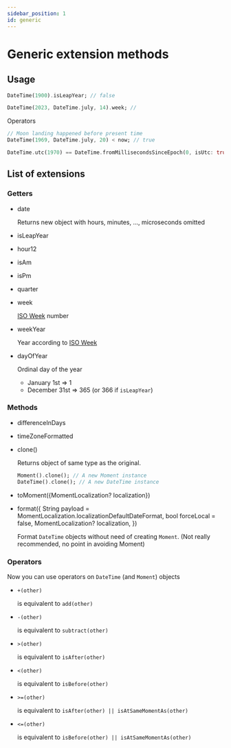```yaml
---
sidebar_position: 1
id: generic
---
```


# Generic extension methods

## Usage

```dart
DateTime(1900).isLeapYear; // false

DateTime(2023, DateTime.july, 14).week; // 
```

Operators

```dart
// Moon landing happened before present time
DateTime(1969, DateTime.july, 20) < now; // true

DateTime.utc(1970) == DateTime.fromMillisecondsSinceEpoch(0, isUtc: true); // true
```

## List of extensions

### Getters

* date

  Returns new object with hours, minutes, ..., microseconds omitted
* isLeapYear
* hour12
* isAm
* isPm
* quarter
* week

  [ISO Week](https://en.wikipedia.org/wiki/ISO_week_date) number
* weekYear

  Year according to [ISO Week](https://en.wikipedia.org/wiki/ISO_week_date)
* dayOfYear

    Ordinal day of the year

  * January 1st => 1
  * December 31st => 365 (or 366 if `isLeapYear`)

### Methods

* differenceInDays
* timeZoneFormatted
* clone()

  Returns object of same type as the original.

  ```dart
  Moment().clone(); // A new Moment instance
  DateTime().clone(); // A new DateTime instance
  ```

* toMoment({MomentLocalization? localization})
* format({
    String payload = MomentLocalization.localizationDefaultDateFormat,
    bool forceLocal = false,
    MomentLocalization? localization,
  })

  Format `DateTime` objects without need of creating `Moment`. (Not really
  recommended, no point in avoiding Moment)

### Operators

Now you can use operators on `DateTime` (and `Moment`) objects

* `+(other)`
  
  is equivalent to `add(other)`
* `-(other)`
  
  is equivalent to `subtract(other)`
* `>(other)`
  
  is equivalent to `isAfter(other)`
* `<(other)`
  
  is equivalent to `isBefore(other)`
* `>=(other)`
  
  is equivalent to `isAfter(other) || isAtSameMomentAs(other)`
* `<=(other)`
  
  is equivalent to `isBefore(other) || isAtSameMomentAs(other)`
